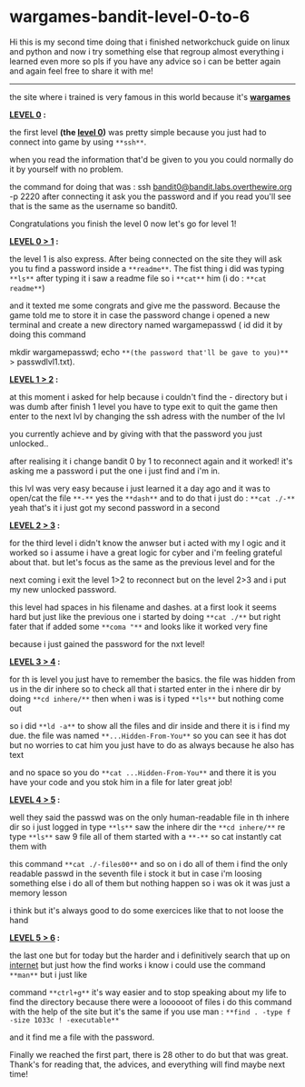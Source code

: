 # wargames-bandit-level-0-to-6
Hi this is my second time doing that i finished networkchuck guide on linux and python and now i try something else that regroup almost everything i learned even more so pls if you have any advice so i can be better again and again feel free to share it with me!

---

 the site where i trained is very famous in this world because it's **[wargames](https://overthewire.org/wargames/bandit/bandit0.html)** 






**[LEVEL 0](https://overthewire.org/wargames/bandit/bandit0.html) :**


the first level **(the [level 0](https://overthewire.org/wargames/bandit/bandit0.html))** was pretty simple because you just had to connect into game by using `**ssh**`.


when you read the information that'd be given to you you could normally do it by yourself with no problem.


the command for doing that was : ssh bandit0@bandit.labs.overthewire.org -p 2220 after connecting it ask you the password and if you read you'll see that is the same as the username so bandit0.


Congratulations you finish the level 0 now let's go for level 1!





**[LEVEL 0 > 1](https://overthewire.org/wargames/bandit/bandit1.html) :**


the level 1 is also express. After being connected on the site they will ask you tu find a password inside a `**readme**`. The fist thing i did was typing `**ls**` after typing it i saw a readme file so i `**cat**` him (i do : `**cat readme**`)


and it texted me some congrats and give me the password. Because the game told me to store it in case the password change i opened a new terminal and create a new directory named wargamepasswd ( id did it by doing this command


mkdir wargamepasswd; echo `**(the password that'll be gave to you)**` > passwdlvl1.txt). 





**[LEVEL 1 > 2](https://overthewire.org/wargames/bandit/bandit2.html) :**


at this moment i asked for help because i couldn't find the - directory but i was dumb after finish 1 level you have to type exit to quit the game then enter to the next lvl by changing the ssh adress with the number of the lvl 


you currently achieve and by giving with that the password you just unlocked..


after realising it i change bandit 0 by 1 to reconnect again and it worked! it's asking me a password i put the one i just find and i'm in.


this lvl was very easy because i just learned it a day ago and it was to open/cat the file `**-**` yes the `**dash**` and to do that i just do : `**cat ./-**` yeah that's it i just got my second password in a second 





**[LEVEL 2 > 3](https://overthewire.org/wargames/bandit/bandit3.html) :**


for the third level i didn't know the anwser but i acted with my l ogic and it worked so i assume i have a great logic for cyber and i'm feeling grateful about that. but let's focus as the same as the previous level and for the 


next coming i exit the level 1>2 to reconnect but on the level 2>3 and i put my new unlocked password.


this level had spaces in his filename and dashes. at a first look it seems hard but just like the previous one i started by doing `**cat ./**` but right fater that if added  some `**coma "**` and looks like it worked very fine


because i just gained the password for the nxt level!





**[LEVEL 3 > 4](https://overthewire.org/wargames/bandit/bandit4.html) :**


for th is level you just have to remember the basics. the file was hidden from us in the dir inhere so to check all that i started enter in the i nhere dir by doing `**cd inhere/**` then when i was is i typed `**ls**` but nothing come out


so i did `**ld -a**` to show all the files and dir inside and there it is i find my due. the file was named `**...Hidden-From-You**` so you can see it has dot but no worries to cat him you just have to do as always because he also has text 


and no space so you do `**cat ...Hidden-From-You**` and there it is you have your code and you stok him in a file for later great job!





**[LEVEL 4 > 5](https://overthewire.org/wargames/bandit/bandit5.html) :**


well they said the passwd was on the only human-readable file in th inhere dir so i just logged in type `**ls**` saw the inhere dir the `**cd inhere/**` re type `**ls**` saw 9 file all of them started with a `**-**` so cat instantly cat them with 


this command `**cat ./-files00**` and so on i do all of them i find the only readable passwd in the seventh file i stock it but in case i'm loosing something else i do all of them but nothing happen so i was ok it was just a memory lesson


i think but it's always good to do some exercices like that to not loose the hand





**[LEVEL 5 > 6](https://overthewire.org/wargames/bandit/bandit6.html) :**


the last one but for today but the harder and i definitively search that up on [internet](https://manpages.ubuntu.com/manpages/noble/man1/find.1.html) but just how the find works i know i could use the command `**man**` but i just like


command `**ctrl+g**` it's way easier and to stop speaking about my life to find the directory because there were a loooooot of files i do this command with the help of the site but it's the same if you use man : `**find . -type f -size 1033c ! -executable**`


and it find me a file with the password.





Finally we reached the first part, there is 28 other to do but that was great. Thank's for reading that, the advices, and everything will find maybe next time! 
